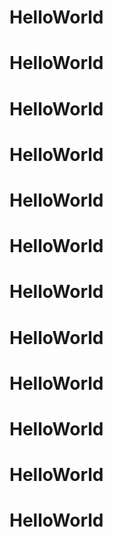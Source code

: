 # HelloWorld
# HelloWorld
# HelloWorld
# HelloWorld
# HelloWorld
# HelloWorld
# HelloWorld
# HelloWorld
# HelloWorld
# HelloWorld
# HelloWorld
# HelloWorld
